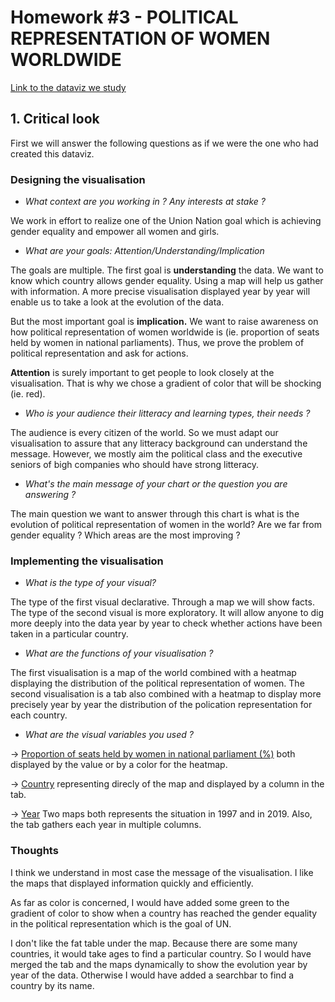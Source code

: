 # Homework #3 - POLITICAL REPRESENTATION OF WOMEN WORLDWIDE

[Link to the dataviz we study](https://data.world/makeovermonday/2020w30)

## **1. Critical look**
First we will answer the following questions as if we were the one who had created this dataviz.
### **Designing the visualisation**
- *What context are you working in ? Any interests at stake ?*
  
We work in effort to realize one of the Union Nation goal which is achieving gender equality and empower all women and girls. 

- *What are your goals: Attention/Understanding/Implication*
  
The goals are multiple. The first goal is **understanding** the data. We want to know which country allows gender equality. Using a map will help us gather with information. A more precise visualisation displayed year by year will enable us to take a look at the evolution of the data.
  
  But the most important goal is **implication.** We want to raise awareness on how political representation of women worldwide is (ie. proportion of seats held by women in national parliaments). Thus, we prove the problem of political representation and ask for actions. 
  
  **Attention** is surely important to get people to look closely at the visualisation. That is why we chose a gradient of color that will be shocking (ie. red).

- *Who is your audience their litteracy and learning types, their needs ?*
  
The audience is every citizen of the world. So we must adapt our visualisation to assure that any litteracy background can understand the message. However, we mostly aim the political class and the executive seniors of bigh companies who should have strong litteracy.

- *What's the main message of your chart or the question you are answering ?*

The main question we want to answer through this chart is what is the evolution of political representation of women in the world? Are we far from gender equality ? Which areas are the most improving ?

### **Implementing the visualisation**
- *What is the type of your visual?*

The type of the first visual declarative. Through a map we will show facts. The type of the second visual is more exploratory. It will allow anyone to dig more deeply into the data year by year to check whether actions have been taken in a particular country.

- *What are the functions of your visualisation ?*

The first visualisation is a map of the world combined with a heatmap displaying the distribution of the political representation of women. 
The second visualisation is a tab also combined with a heatmap to display more precisely year by year the distribution of the polication representation for each country.

- *What are the visual variables you used ?*

-> <u>Proportion of seats held by women in national parliament (%)</u> both displayed by the value or by a color for the heatmap. 

-> <u>Country</u> representing direcly of the map and displayed by a column in the tab. 

-> <u>Year</u> Two maps both represents the situation in 1997 and in 2019. Also, the tab gathers each year in multiple columns.

### **Thoughts**

I think we understand in most case the message of the visualisation. I like the maps that displayed information quickly and efficiently.

As far as color is concerned, I would have added some green to the gradient of color to show when a country has reached the gender equality in the political representation which is the goal of UN.

I don't like the fat table under the map. Because there are some many countries, it would take ages to find a particular country. So I would have merged the tab and the maps dynamically to show the evolution year by year of the data. Otherwise I would have added a searchbar to find a country by its name.


